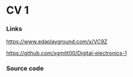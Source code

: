 # CV 1

### Links

https://www.edaplayground.com/x/VC9Z

https://github.com/xgmitt00/Digital-electronics-1

### Source code

